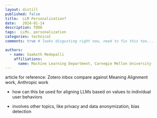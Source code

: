 ```yaml
---
layout: distill
published: false
title:  LLM Personalization?
date:   2024-01-14
description: TODO
tags:  LLMs, personalization
categories: technical
comments: true # looks disgusting right now, need to fix this too...

authors:
  - name: Saaketh Medepalli
    affiliations: 
      name: Machine Learning Department, Carnegie Mellon University
---
```


article for reference:
Zotero inbox
compare against Meaning Alignment work, Anthropic work

- how can this be used for aligning LLMs based on values to individual user behaviors 

- involves other topics, like privacy and data anonymization, bias detection